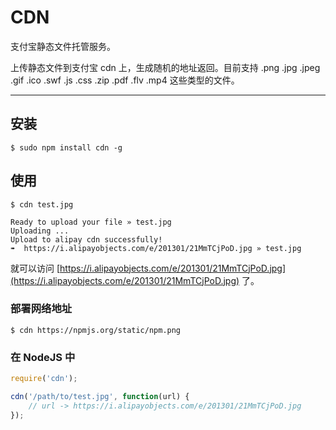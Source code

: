 # CDN 

支付宝静态文件托管服务。

上传静态文件到支付宝 cdn 上，生成随机的地址返回。目前支持 .png .jpg .jpeg .gif .ico .swf .js .css .zip .pdf .flv .mp4 这些类型的文件。

---

## 安装

```
$ sudo npm install cdn -g
```

## 使用

```
$ cdn test.jpg
```
 
```
Ready to upload your file » test.jpg
Uploading ...
Upload to alipay cdn successfully!
➠  https://i.alipayobjects.com/e/201301/21MmTCjPoD.jpg » test.jpg
```

就可以访问 [https://i.alipayobjects.com/e/201301/21MmTCjPoD.jpg](https://i.alipayobjects.com/e/201301/21MmTCjPoD.jpg) 了。


### 部署网络地址

```
$ cdn https://npmjs.org/static/npm.png
```

### 在 NodeJS 中

```js
require('cdn');

cdn('/path/to/test.jpg', function(url) {
    // url -> https://i.alipayobjects.com/e/201301/21MmTCjPoD.jpg
});
```
